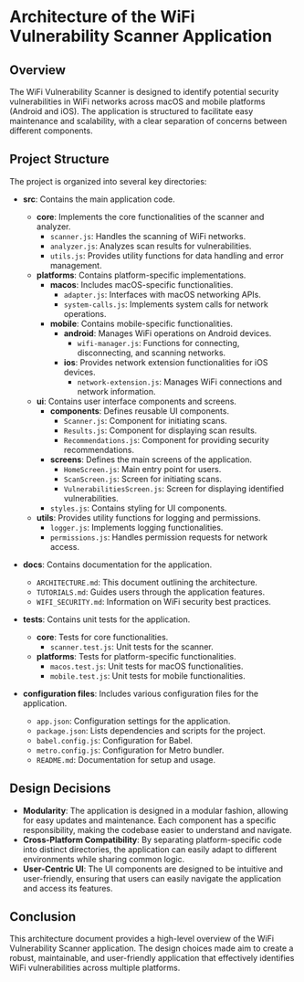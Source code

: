 # Architecture of the WiFi Vulnerability Scanner Application

## Overview
The WiFi Vulnerability Scanner is designed to identify potential security vulnerabilities in WiFi networks across macOS and mobile platforms (Android and iOS). The application is structured to facilitate easy maintenance and scalability, with a clear separation of concerns between different components.

## Project Structure
The project is organized into several key directories:

- **src**: Contains the main application code.
  - **core**: Implements the core functionalities of the scanner and analyzer.
    - `scanner.js`: Handles the scanning of WiFi networks.
    - `analyzer.js`: Analyzes scan results for vulnerabilities.
    - `utils.js`: Provides utility functions for data handling and error management.
  - **platforms**: Contains platform-specific implementations.
    - **macos**: Includes macOS-specific functionalities.
      - `adapter.js`: Interfaces with macOS networking APIs.
      - `system-calls.js`: Implements system calls for network operations.
    - **mobile**: Contains mobile-specific functionalities.
      - **android**: Manages WiFi operations on Android devices.
        - `wifi-manager.js`: Functions for connecting, disconnecting, and scanning networks.
      - **ios**: Provides network extension functionalities for iOS devices.
        - `network-extension.js`: Manages WiFi connections and network information.
  - **ui**: Contains user interface components and screens.
    - **components**: Defines reusable UI components.
      - `Scanner.js`: Component for initiating scans.
      - `Results.js`: Component for displaying scan results.
      - `Recommendations.js`: Component for providing security recommendations.
    - **screens**: Defines the main screens of the application.
      - `HomeScreen.js`: Main entry point for users.
      - `ScanScreen.js`: Screen for initiating scans.
      - `VulnerabilitiesScreen.js`: Screen for displaying identified vulnerabilities.
    - `styles.js`: Contains styling for UI components.
  - **utils**: Provides utility functions for logging and permissions.
    - `logger.js`: Implements logging functionalities.
    - `permissions.js`: Handles permission requests for network access.

- **docs**: Contains documentation for the application.
  - `ARCHITECTURE.md`: This document outlining the architecture.
  - `TUTORIALS.md`: Guides users through the application features.
  - `WIFI_SECURITY.md`: Information on WiFi security best practices.

- **tests**: Contains unit tests for the application.
  - **core**: Tests for core functionalities.
    - `scanner.test.js`: Unit tests for the scanner.
  - **platforms**: Tests for platform-specific functionalities.
    - `macos.test.js`: Unit tests for macOS functionalities.
    - `mobile.test.js`: Unit tests for mobile functionalities.

- **configuration files**: Includes various configuration files for the application.
  - `app.json`: Configuration settings for the application.
  - `package.json`: Lists dependencies and scripts for the project.
  - `babel.config.js`: Configuration for Babel.
  - `metro.config.js`: Configuration for Metro bundler.
  - `README.md`: Documentation for setup and usage.

## Design Decisions
- **Modularity**: The application is designed in a modular fashion, allowing for easy updates and maintenance. Each component has a specific responsibility, making the codebase easier to understand and navigate.
- **Cross-Platform Compatibility**: By separating platform-specific code into distinct directories, the application can easily adapt to different environments while sharing common logic.
- **User-Centric UI**: The UI components are designed to be intuitive and user-friendly, ensuring that users can easily navigate the application and access its features.

## Conclusion
This architecture document provides a high-level overview of the WiFi Vulnerability Scanner application. The design choices made aim to create a robust, maintainable, and user-friendly application that effectively identifies WiFi vulnerabilities across multiple platforms.
